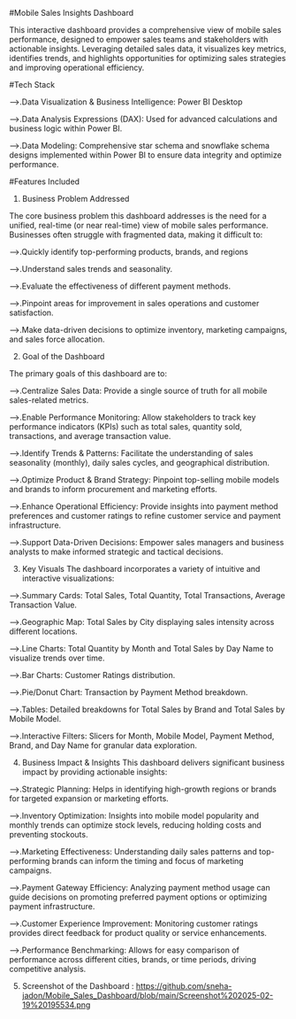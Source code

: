 #Mobile Sales Insights Dashboard

This interactive dashboard provides a comprehensive view of mobile sales performance, designed to empower sales teams and stakeholders with actionable insights. Leveraging detailed sales data, it visualizes key metrics, identifies trends, and highlights opportunities for optimizing sales strategies and improving operational efficiency.

#Tech Stack

-->.Data Visualization & Business Intelligence: Power BI Desktop

-->.Data Analysis Expressions (DAX): Used for advanced calculations and business logic within Power BI.

-->.Data Modeling: Comprehensive star schema and snowflake schema designs implemented within Power BI to ensure data integrity and optimize performance.

#Features Included

1. Business Problem Addressed

The core business problem this dashboard addresses is the need for a unified, real-time (or near real-time) view of mobile sales performance. Businesses often struggle with fragmented data, making it difficult to:

-->.Quickly identify top-performing products, brands, and regions

-->.Understand sales trends and seasonality.

-->.Evaluate the effectiveness of different payment methods.

-->.Pinpoint areas for improvement in sales operations and customer satisfaction.

-->.Make data-driven decisions to optimize inventory, marketing campaigns, and sales force allocation.

2. Goal of the Dashboard
   
The primary goals of this dashboard are to:

-->.Centralize Sales Data: Provide a single source of truth for all mobile sales-related metrics.

-->.Enable Performance Monitoring: Allow stakeholders to track key performance indicators (KPIs) such as total sales, quantity sold, transactions, and average transaction value.

-->.Identify Trends & Patterns: Facilitate the understanding of sales seasonality (monthly), daily sales cycles, and geographical distribution.

-->.Optimize Product & Brand Strategy: Pinpoint top-selling mobile models and brands to inform procurement and marketing efforts.

-->.Enhance Operational Efficiency: Provide insights into payment method preferences and customer ratings to refine customer service and payment infrastructure.

-->.Support Data-Driven Decisions: Empower sales managers and business analysts to make informed strategic and tactical decisions.

3. Key Visuals
The dashboard incorporates a variety of intuitive and interactive visualizations:

-->.Summary Cards: Total Sales, Total Quantity, Total Transactions, Average Transaction Value.

-->.Geographic Map: Total Sales by City displaying sales intensity across different locations.

-->.Line Charts: Total Quantity by Month and Total Sales by Day Name to visualize trends over time.

-->.Bar Charts: Customer Ratings distribution.

-->.Pie/Donut Chart: Transaction by Payment Method breakdown.

-->.Tables: Detailed breakdowns for Total Sales by Brand and Total Sales by Mobile Model.

-->.Interactive Filters: Slicers for Month, Mobile Model, Payment Method, Brand, and Day Name for granular data exploration.

4. Business Impact & Insights
This dashboard delivers significant business impact by providing actionable insights:

-->.Strategic Planning: Helps in identifying high-growth regions or brands for targeted expansion or marketing efforts.

-->.Inventory Optimization: Insights into mobile model popularity and monthly trends can optimize stock levels, reducing holding costs and preventing stockouts.

-->.Marketing Effectiveness: Understanding daily sales patterns and top-performing brands can inform the timing and focus of marketing campaigns.

-->.Payment Gateway Efficiency: Analyzing payment method usage can guide decisions on promoting preferred payment options or optimizing payment infrastructure.

-->.Customer Experience Improvement: Monitoring customer ratings provides direct feedback for product quality or service enhancements.

-->.Performance Benchmarking: Allows for easy comparison of performance across different cities, brands, or time periods, driving competitive analysis.

5. Screenshot of the Dashboard : https://github.com/sneha-jadon/Mobile_Sales_Dashboard/blob/main/Screenshot%202025-02-19%20195534.png
   

   


